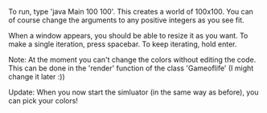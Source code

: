 To run, type 'java Main 100 100'. This creates a world of 100x100. You can of course change the arguments to any positive integers as you see fit.

When a window appears, you should be able to resize it as you want. To make a single iteration, press spacebar. To keep iterating, hold enter.

Note: At the moment you can't change the colors without editing the code. This can be done in the 'render' function of the class 'Gameoflife' (I might change it later :))

Update: When you now start the simluator (in the same way as before), you can pick your colors!
